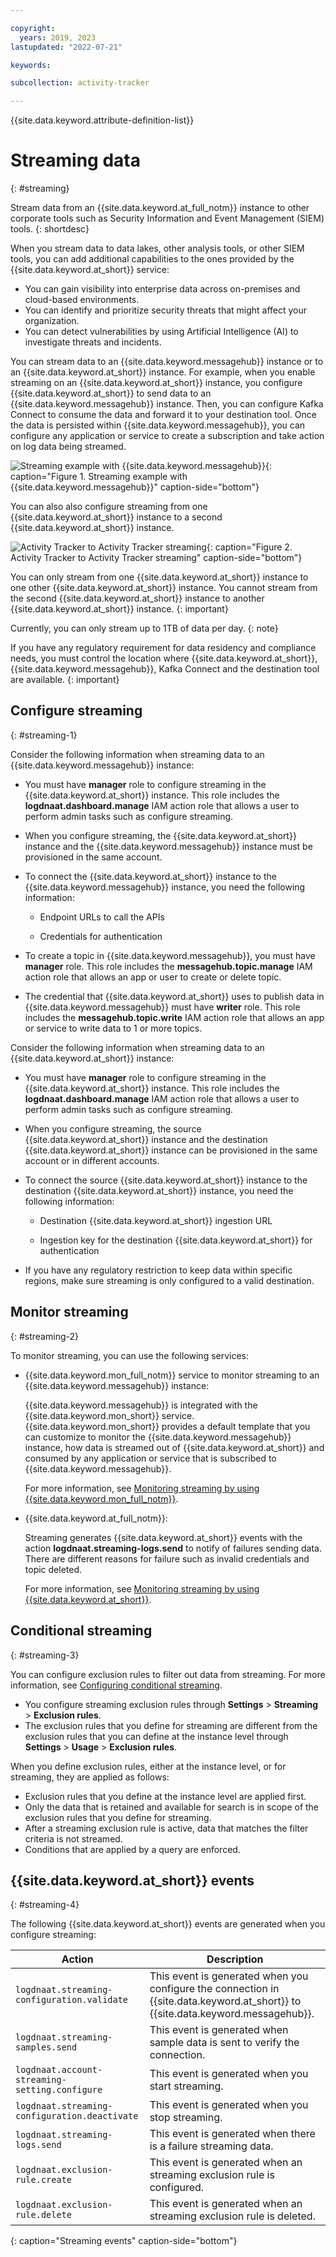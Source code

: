 ```yaml
---

copyright:
  years: 2019, 2023
lastupdated: "2022-07-21"

keywords:

subcollection: activity-tracker

---
```


{{site.data.keyword.attribute-definition-list}}

# Streaming data
{: #streaming}


Stream data from an {{site.data.keyword.at_full_notm}} instance to other corporate tools such as Security Information and Event Management (SIEM) tools.
{: shortdesc}

When you stream data to data lakes, other analysis tools, or other SIEM tools, you can add additional capabilities to the ones provided by the {{site.data.keyword.at_short}} service:
- You can gain visibility into enterprise data across on-premises and cloud-based environments.
- You can identify and prioritize security threats that might affect your organization.
- You can detect vulnerabilities by using Artificial Intelligence (AI) to investigate threats and incidents.

You can stream data to an {{site.data.keyword.messagehub}} instance or to an {{site.data.keyword.at_short}} instance. For example, when you enable streaming on an {{site.data.keyword.at_short}} instance, you configure {{site.data.keyword.at_short}} to send data to an {{site.data.keyword.messagehub}} instance. Then, you can configure Kafka Connect to consume the data and forward it to your destination tool. Once the data is persisted within {{site.data.keyword.messagehub}}, you can configure any application or service to create a subscription and take action on log data being streamed.

![Streaming example with {{site.data.keyword.messagehub}}](images/at_streams.svg "Streaming examples with {{site.data.keyword.messagehub}}"){: caption="Figure 1. Streaming example with {{site.data.keyword.messagehub}}" caption-side="bottom"}

You can also also configure streaming from one {{site.data.keyword.at_short}} instance to a second {{site.data.keyword.at_short}} instance.

![Activity Tracker to Activity Tracker streaming](images/at_to_at.svg "Activity Tracker to Activity Tracker streaming"){: caption="Figure 2. Activity Tracker to Activity Tracker streaming" caption-side="bottom"}

You can only stream from one {{site.data.keyword.at_short}} instance to one other {{site.data.keyword.at_short}} instance. You cannot stream from the second {{site.data.keyword.at_short}} instance to another {{site.data.keyword.at_short}} instance.
{: important}

Currently, you can only stream up to 1TB of data per day.
{: note}

If you have any regulatory requirement for data residency and compliance needs, you must control the location where {{site.data.keyword.at_short}}, {{site.data.keyword.messagehub}}, Kafka Connect and the destination tool are available.
{: important}



## Configure streaming
{: #streaming-1}

Consider the following information when streaming data to an {{site.data.keyword.messagehub}} instance:
- You must have **manager** role to configure streaming in the {{site.data.keyword.at_short}}  instance. This role includes the **logdnaat.dashboard.manage** IAM action role that allows a user to perform admin tasks such as configure streaming.
- When you configure streaming, the {{site.data.keyword.at_short}}  instance and the {{site.data.keyword.messagehub}} instance must be provisioned in the same account.
- To connect the {{site.data.keyword.at_short}}  instance to the {{site.data.keyword.messagehub}} instance, you need the following information:

    - Endpoint URLs to call the APIs

    - Credentials for authentication
- To create a topic in {{site.data.keyword.messagehub}}, you must have **manager** role. This role includes the **messagehub.topic.manage** IAM action role that allows an app or user to create or delete topic.
- The credential that {{site.data.keyword.at_short}}  uses to publish data in {{site.data.keyword.messagehub}} must have **writer** role. This role includes the **messagehub.topic.write** IAM action role that allows an app or service to write data to 1 or more topics.

Consider the following information when streaming data to an {{site.data.keyword.at_short}} instance:
- You must have **manager** role to configure streaming in the {{site.data.keyword.at_short}} instance. This role includes the **logdnaat.dashboard.manage** IAM action role that allows a user to perform admin tasks such as configure streaming.
- When you configure streaming, the source {{site.data.keyword.at_short}} instance and the destination {{site.data.keyword.at_short}} instance can be provisioned in the same account or in different accounts.
- To connect the source {{site.data.keyword.at_short}} instance to the destination {{site.data.keyword.at_short}}  instance, you need the following information:

    - Destination {{site.data.keyword.at_short}} ingestion URL

    - Ingestion key for the destination {{site.data.keyword.at_short}}  for authentication

- If you have any regulatory restriction to keep data within specific regions, make sure streaming is only configured to a valid destination.


## Monitor streaming
{: #streaming-2}

To monitor streaming, you can use the following services:

- {{site.data.keyword.mon_full_notm}} service to monitor streaming to an {{site.data.keyword.messagehub}} instance:

    {{site.data.keyword.messagehub}} is integrated with the {{site.data.keyword.mon_short}} service. {{site.data.keyword.mon_short}} provides a default template that you can customize to monitor the {{site.data.keyword.messagehub}} instance, how data is streamed out of {{site.data.keyword.at_short}} and consumed by any application or service that is subscribed to {{site.data.keyword.messagehub}}.

    For more information, see [Monitoring streaming by using {{site.data.keyword.mon_full_notm}}](/docs/activity-tracker?topic=activity-tracker-streaming-monitor#streaming-monitor-1).

- {{site.data.keyword.at_full_notm}}:

    Streaming generates {{site.data.keyword.at_short}} events with the action **logdnaat.streaming-logs.send** to notify of failures sending data. There are different reasons for failure such as invalid credentials and topic deleted.

    For more information, see [Monitoring streaming by using {{site.data.keyword.at_short}}](/docs/activity-tracker?topic=activity-tracker-streaming-monitor#streaming-monitor-2).


## Conditional streaming
{: #streaming-3}

You can configure exclusion rules to filter out data from streaming. For more information, see [Configuring conditional streaming](/docs/activity-tracker?topic=activity-tracker-streaming-conditional).

- You configure streaming exclusion rules through **Settings** &gt; **Streaming** &gt; **Exclusion rules**.
- The exclusion rules that you define for streaming are different from the exclusion rules that you can define at the instance level through **Settings** &gt; **Usage** &gt; **Exclusion rules**.

When you define exclusion rules, either at the instance level, or for streaming, they are applied as follows:
- Exclusion rules that you define at the instance level are applied first.
- Only the data that is retained and available for search is in scope of the exclusion rules that you define for streaming.
- After a streaming exclusion rule is active, data that matches the filter criteria is not streamed.
- Conditions that are applied by a query are enforced.



## {{site.data.keyword.at_short}} events
{: #streaming-4}

The following {{site.data.keyword.at_short}} events are generated when you configure streaming:

| Action | Description |
|--------|-------------|
| `logdnaat.streaming-configuration.validate`   | This event is generated when you configure the connection in {{site.data.keyword.at_short}} to {{site.data.keyword.messagehub}}. |
| `logdnaat.streaming-samples.send`             | This event is generated when sample data is sent to verify the connection. |
| `logdnaat.account-streaming-setting.configure`| This event is generated when you start streaming. |
| `logdnaat.streaming-configuration.deactivate` | This event is generated when you stop streaming. |
| `logdnaat.streaming-logs.send`              | This event is generated when there is a failure streaming data. |
| `logdnaat.exclusion-rule.create`            | This event is generated when an streaming exclusion rule is configured. |
| `logdnaat.exclusion-rule.delete`            | This event is generated when an streaming exclusion rule is deleted. |
{: caption="Streaming events" caption-side="bottom"}
